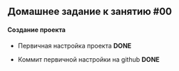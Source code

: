 ## Домашнее задание к занятию #00

#### Создание проекта

- Первичная настройка проекта
  **DONE**

- Коммит первичной настройки на github
  **DONE**
